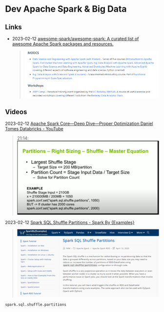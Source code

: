 # Dev Apache Spark & Big Data

## Links

- 2023-02-12 [awesome-spark/awesome-spark: A curated list of awesome Apache Spark packages and resources.](https://github.com/awesome-spark/awesome-spark) 

  > ![image-20230212113428859](./dev-spark.assets/image-20230212113428859.png)

## Videos

2023-02-12 [Apache Spark Core—Deep Dive—Proper Optimization Daniel Tomes Databricks - YouTube](https://www.youtube.com/watch?v=daXEp4HmS-E) 

> 21:14:
> ![image-20230212015142337](./dev-spark.assets/image-20230212015142337.png)

2023-02-12 [Spark SQL Shuffle Partitions - Spark By {Examples}](https://sparkbyexamples.com/spark/spark-shuffle-partitions/)

> ![image-20230212091729215](./dev-spark.assets/image-20230212091729215.png)

```
spark.sql.shuffle.partitions
```

